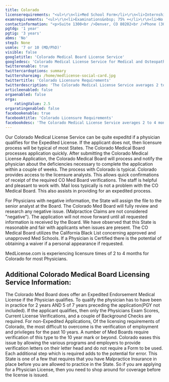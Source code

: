 ```yaml
---
title: Colorado
licenserequirements: "<ul>\r\n<li>Med School Form</li>\r\n<li>Internship/Residency/Fellowship Forms</li>\r\n<li>All Employment - 10 years</li>\r\n<li>All Privileges - 10 years</li>\r\n<li>All State Med Licenses (past/present)</li>\r\n<li>All National Examination Scores (USMLE/FLEX/NBME)</li>\r\n<li>ECFMG Certification</li>\r\n<li>NPDB-HIPDB Report</li>\r\n<li>AMA Profile</li>\r\n<li>FSMB Disciplinary Action Report</li>\r\n</ul>"
examrequirements: "<ul>\r\n<li>Examinations&nbsp; 75% +</li>\r\n<li>No attempt limits- USMLE Step 3</li>\r\n<li>7 or 10 year(if Md/PhD) limit-USMLE</li>\r\n<li>1 year PGY for USA Grads</li>\r\n<li>3 years PGY for Non-USA Grads</li>\r\n<li>State Exam Accepted if Pre-1975</li>\r\n<li>No SPEX Exam Requirement</li>\r\n</ul>"
contactinformation: "<p>Suite 1300<br />Denver, CO 80202<br />Phone (303) 894-7690<br />Fax (303) 894-7692</p>\r\n<p><a href=\"https://www.colorado.gov/dora/Medical_Board\">www.dora.state.co.us/medical</a></p>"
pgtdg: '1 year'
pgtig: '3 years'
abms: 'No'
step3: None
usmle: '7 or 10 (MD/PhD)'
visible: false
googletitle: 'Colorado Medical Board License Service'
googledesc: 'Colorado Medical License Service for Medical and Osteopathic Doctors seeking a Medical Board License with the Colorado State Medical Board'
twitterenable: true
twittercardoptions: summary
twittershareimg: /home/medlicense-social-card.jpg
twittertitle: 'Colorado Licensure Requirements'
twitterdescription: 'The Colorado Medical License Service averages 2 to 4 months for the issuance of the License and can be expedited if a physician qualifies for the Expedited License. The CO Medical Board utilizes the California Black List concerning approved/unapproved Scho'
articleenabled: false
orgaenabled: false
orga:
    ratingValue: 2.5
orgaratingenabled: false
facebookenable: true
facebooktitle: 'Colorado Licensure Requirements'
facebookdesc: 'The Colorado Medical License Service averages 2 to 4 months for the issuance of the License and can be expedited if a physician qualifies for the Expedited License. The CO Medical Board utilizes the California Black List concerning approved/unapproved Scho'
---
```


<p>Our Colorado Medical License Service can be quite expeditd if a physician qualifies for the Expedited License. If the applicant does not, then licensure process will be typical of most States. The Colorado Medical Board processes application quickly. After submitting the Colorado Medical License Application, the Colorado Medical Board will process and notify the physician about the deficiencies necessary to complete the application within a couple of weeks. The process with Colorado is typical. Colorado provides access to the licensure analysts. This allows quick confirmations of receipt of the required CO Med Board verifications. The staff is helpful and pleasant to work with. Mail loss typically is not a problem with the CO Medical Board. This also assists in providing for an expedited process.</p>
<p>For Physicians with negative information, the State will assign the file to the senior analyst at the Board. The Colorado Med Board will fully review and research any negative issue. (Malpractice Claims are not considered "negative"). The application will not move forward until all requested information is received by the Board. We have observed that this State is reasonable and fair with applicants when issues are present. The CO Medical Board utilizes the California Black List concerning approved and unapproved Med Schools. If a Physician is Certified there is the potential of obtaining a waiver if a personal appearance if requested.</p>
<p>MedLicense.com is experiencing licensure times of 2 to 4 months for Colorado for most Physicians.</p>
<h2 id="mcetoc_1cdq67j5k1">Additional Colorado Medical Board Licensing Service Information:</h2>
<p>The Colorado Med Board does offer an Expedited Endorsement Medical License if the Physician qualifies. To qualify the physician has to have been in practice for 2 years AND 5 of 7 years preceding the application(PGY not included). If the applicant qualifies, then only the Physicians Exam Scores, Current License Verifications, and a couple of Background Checks are required. For non-Expedited Applications, Of the licensing requirements of Colorado, the most difficult to overcome is the verification of employment and privileges for the past 10 years. A number of Med Boards require verification of this type to the 10 year mark or beyond. Colorado eases this issue by allowing the various programs and employers to provide verification letters on their letter head and do not require a Form to be used. Each additional step which is required adds to the potential for error. This State is one of a few that requires that you have Malpractice Insurance in place before you are allowed to practice in the State. So if you are applying for a Physician License, then you need to shop around for coverage before the license is issued.</p>